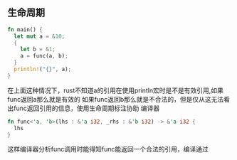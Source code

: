 ## 生命周期
```rust
fn main() {
  let mut a = &10;
  { 
    let b = &1;
    a = func(a, b);
  }
  println!("{}", a);
}
```
在上面这种情况下，rust不知道a的引用在使用println宏时是不是有效引用,如果func返回a那么就是有效的
如果func返回b那么就是不合法的，但是仅从这无法看出func返回引用的信息，使用生命周期标注协助
编译器
```rust
fn func<'a, 'b>(lhs : &'a i32, _rhs : &'b i32) -> &'a i32 {
  lhs
}
```
这样编译器分析func调用时能得知func能返回一个合法的引用，编译通过
